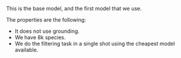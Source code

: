 This is the base model, and the first model that we use.

The properties are the following:

- It does not use grounding.
- We have 8k species.
- We do the filtering task in a single shot using the cheapest model available.
